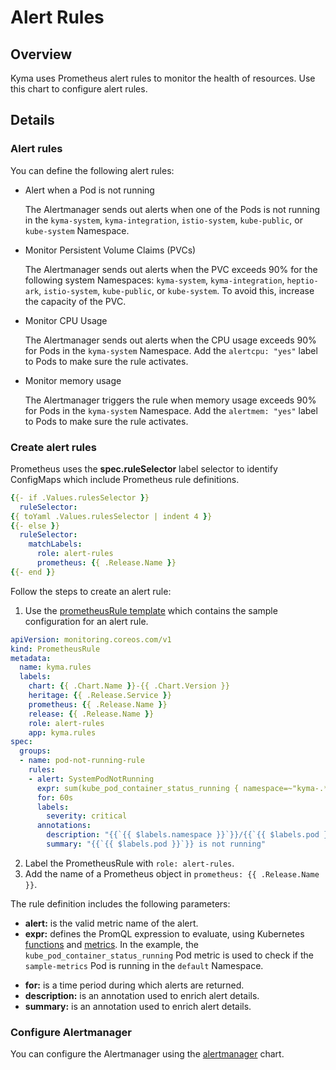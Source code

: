 # Alert Rules

## Overview

Kyma uses Prometheus alert rules to monitor the health of resources. Use this chart to configure alert rules.

## Details

### Alert rules

You can define the following alert rules:

- Alert when a Pod is not running

    The Alertmanager sends out alerts when one of the Pods is not running in the `kyma-system`, `kyma-integration`, `istio-system`, `kube-public`, or `kube-system` Namespace.

- Monitor Persistent Volume Claims (PVCs)

    The Alertmanager sends out alerts when the PVC exceeds 90% for the following system Namespaces: `kyma-system`, `kyma-integration`, `heptio-ark`, `istio-system`, `kube-public`, or `kube-system`. To avoid this, increase the capacity of the PVC.

-  Monitor CPU Usage

    The Alertmanager sends out alerts when the CPU usage exceeds 90% for Pods in the `kyma-system` Namespace. Add the `alertcpu: "yes"` label to Pods to make sure the rule activates.

- Monitor memory usage

    The Alertmanager triggers the rule when memory usage exceeds 90% for Pods in the `kyma-system` Namespace. Add the `alertmem: "yes"` label to Pods to make sure the rule activates.

### Create alert rules

Prometheus uses the  **spec.ruleSelector** label selector to identify ConfigMaps which include Prometheus rule definitions. 

```yaml
{{- if .Values.rulesSelector }}
  ruleSelector:
{{ toYaml .Values.rulesSelector | indent 4 }}
{{- else }}
  ruleSelector:
    matchLabels:
      role: alert-rules
      prometheus: {{ .Release.Name }}
{{- end }}
```
Follow the steps to create an alert rule:

1. Use the [prometheusRule template](./templates/kyma-rules.yaml) which contains the sample configuration for an alert rule.


```yaml
apiVersion: monitoring.coreos.com/v1
kind: PrometheusRule
metadata:
  name: kyma.rules
  labels:
    chart: {{ .Chart.Name }}-{{ .Chart.Version }}
    heritage: {{ .Release.Service }}
    prometheus: {{ .Release.Name }}
    release: {{ .Release.Name }}
    role: alert-rules
    app: kyma.rules
spec:
  groups:
  - name: pod-not-running-rule
    rules:
    - alert: SystemPodNotRunning
      expr: sum(kube_pod_container_status_running { namespace=~"kyma-.*|kube-.*|istio-.*|natss", pod!~"(test.*)|((dummy|sample)-.*)|(.*(docs|backup|test)-.*)|(.*-(tests|dummy))" } == 0 )by (pod,namespace) * on(pod, namespace) (kube_pod_status_phase{phase="Succeeded"} != 1)
      for: 60s
      labels:
        severity: critical
      annotations:
        description: "{{`{{ $labels.namespace }}`}}/{{`{{ $labels.pod }}`}} is not running"
        summary: "{{`{{ $labels.pod }}`}} is not running"
```

2. Label the PrometheusRule with `role: alert-rules`.
3. Add the name of a Prometheus object in `prometheus: {{ .Release.Name }}`.

The rule definition includes the following parameters:

- **alert:** is the valid metric name of the alert.
- **expr:** defines the PromQL expression to evaluate, using Kubernetes [functions](https://prometheus.io/docs/prometheus/latest/querying/functions/) and [metrics](https://github.com/kubernetes/kube-state-metrics/blob/master/Documentation/pod-metrics.md). In the example, the `kube_pod_container_status_running` Pod metric is used to check if the `sample-metrics` Pod is running in the `default` Namespace.
* **for:**  is a time period during which alerts are returned.
* **description:** is an annotation used to enrich alert details.
* **summary:** is an annotation used to enrich alert details.


### Configure Alertmanager

You can configure the Alertmanager using the [alertmanager](../alertmanager/README.md) chart.
